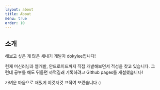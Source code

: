 ```yaml
---
layout: about
title: About
menu: true
order: 10
---
```


## 소개

해보고 싶은 게 많은 새내기 개발자 dokylee입니다!

현재 머신러닝과 웹개발, 안드로이드까지 직접 개발해보면서 적성을 찾고 있습니다.
그런데 공부를 해도 뒤돌면 까먹길래 기록하려고 Github pages를 개설했습니다!

가벼운 마음으로 재밌게 이것저것 끄적여 보겠습니다 :)

